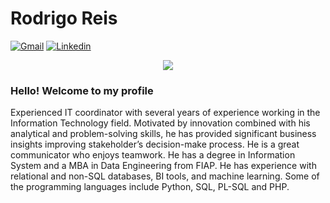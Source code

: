 # Rodrigo Reis

[![Gmail](https://img.shields.io/badge/-Gmail-c14438?style=for-the-badge&logo=Gmail&logoColor=white&link=mailto:karanalpe@gmail.com)](mailto:karanalpe@gmail.com)
[![Linkedin](https://img.shields.io/badge/LinkedIn-blue?style=for-the-badge&logo=Linkedin)](https://www.linkedin.com/in/rodrigoreisbr/)

<p align="center">
  <img src="https://media-exp1.licdn.com/dms/image/C4D16AQFUn5hzcGEa5w/profile-displaybackgroundimage-shrink_200_800/0?e=1608163200&v=beta&t=sYE32V8d33huEHRBkx2kvMcIFj1HEZjRv2Bs_7C3RkE" >
</p>

### Hello! Welcome to my profile

Experienced IT coordinator with several years of experience working in the Information Technology field. Motivated by innovation combined with his analytical and problem-solving skills, he has provided significant business insights improving stakeholder’s decision-make process. He is a great communicator who enjoys teamwork. He has a degree in Information System and a MBA in Data Engineering from FIAP. He has experience with relational and non-SQL databases, BI tools, and machine learning. Some of the programming languages include Python, SQL, PL-SQL and PHP.
